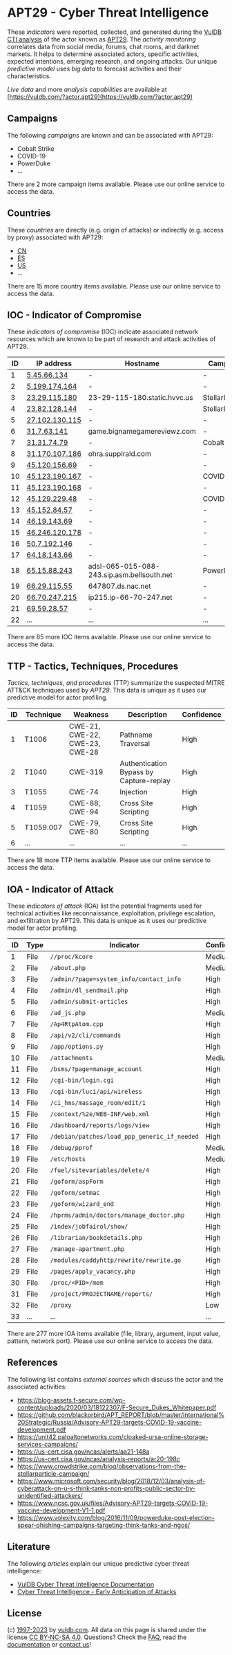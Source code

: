 # APT29 - Cyber Threat Intelligence

These _indicators_ were reported, collected, and generated during the [VulDB CTI analysis](https://vuldb.com/?kb.cti) of the actor known as [APT29](https://vuldb.com/?actor.apt29). The _activity monitoring_ correlates data from social media, forums, chat rooms, and darknet markets. It helps to determine associated actors, specific activities, expected intentions, emerging research, and ongoing attacks. Our unique _predictive model_ uses _big data_ to forecast activities and their characteristics.

_Live data_ and more _analysis capabilities_ are available at [https://vuldb.com/?actor.apt29](https://vuldb.com/?actor.apt29)

## Campaigns

The following _campaigns_ are known and can be associated with APT29:

* Cobalt Strike
* COVID-19
* PowerDuke
* ...

There are 2 more campaign items available. Please use our online service to access the data.

## Countries

These _countries_ are directly (e.g. origin of attacks) or indirectly (e.g. access by proxy) associated with APT29:

* [CN](https://vuldb.com/?country.cn)
* [ES](https://vuldb.com/?country.es)
* [US](https://vuldb.com/?country.us)
* ...

There are 15 more country items available. Please use our online service to access the data.

## IOC - Indicator of Compromise

These _indicators of compromise_ (IOC) indicate associated network resources which are known to be part of research and attack activities of APT29.

ID | IP address | Hostname | Campaign | Confidence
-- | ---------- | -------- | -------- | ----------
1 | [5.45.66.134](https://vuldb.com/?ip.5.45.66.134) | - | - | High
2 | [5.199.174.164](https://vuldb.com/?ip.5.199.174.164) | - | - | High
3 | [23.29.115.180](https://vuldb.com/?ip.23.29.115.180) | 23-29-115-180.static.hvvc.us | StellarParticle | High
4 | [23.82.128.144](https://vuldb.com/?ip.23.82.128.144) | - | StellarParticle | High
5 | [27.102.130.115](https://vuldb.com/?ip.27.102.130.115) | - | - | High
6 | [31.7.63.141](https://vuldb.com/?ip.31.7.63.141) | game.bignamegamereviewz.com | - | High
7 | [31.31.74.79](https://vuldb.com/?ip.31.31.74.79) | - | Cobalt Strike | High
8 | [31.170.107.186](https://vuldb.com/?ip.31.170.107.186) | ohra.supplrald.com | - | High
9 | [45.120.156.69](https://vuldb.com/?ip.45.120.156.69) | - | - | High
10 | [45.123.190.167](https://vuldb.com/?ip.45.123.190.167) | - | COVID-19 | High
11 | [45.123.190.168](https://vuldb.com/?ip.45.123.190.168) | - | - | High
12 | [45.129.229.48](https://vuldb.com/?ip.45.129.229.48) | - | COVID-19 | High
13 | [45.152.84.57](https://vuldb.com/?ip.45.152.84.57) | - | - | High
14 | [46.19.143.69](https://vuldb.com/?ip.46.19.143.69) | - | - | High
15 | [46.246.120.178](https://vuldb.com/?ip.46.246.120.178) | - | - | High
16 | [50.7.192.146](https://vuldb.com/?ip.50.7.192.146) | - | - | High
17 | [64.18.143.66](https://vuldb.com/?ip.64.18.143.66) | - | - | High
18 | [65.15.88.243](https://vuldb.com/?ip.65.15.88.243) | adsl-065-015-088-243.sip.asm.bellsouth.net | PowerDuke | High
19 | [66.29.115.55](https://vuldb.com/?ip.66.29.115.55) | 647807.ds.nac.net | - | High
20 | [66.70.247.215](https://vuldb.com/?ip.66.70.247.215) | ip215.ip-66-70-247.net | - | High
21 | [69.59.28.57](https://vuldb.com/?ip.69.59.28.57) | - | - | High
22 | ... | ... | ... | ...

There are 85 more IOC items available. Please use our online service to access the data.

## TTP - Tactics, Techniques, Procedures

_Tactics, techniques, and procedures_ (TTP) summarize the suspected MITRE ATT&CK techniques used by _APT29_. This data is unique as it uses our predictive model for actor profiling.

ID | Technique | Weakness | Description | Confidence
-- | --------- | -------- | ----------- | ----------
1 | T1006 | CWE-21, CWE-22, CWE-23, CWE-28 | Pathname Traversal | High
2 | T1040 | CWE-319 | Authentication Bypass by Capture-replay | High
3 | T1055 | CWE-74 | Injection | High
4 | T1059 | CWE-88, CWE-94 | Cross Site Scripting | High
5 | T1059.007 | CWE-79, CWE-80 | Cross Site Scripting | High
6 | ... | ... | ... | ...

There are 18 more TTP items available. Please use our online service to access the data.

## IOA - Indicator of Attack

These _indicators of attack_ (IOA) list the potential fragments used for technical activities like reconnaissance, exploitation, privilege escalation, and exfiltration by APT29. This data is unique as it uses our predictive model for actor profiling.

ID | Type | Indicator | Confidence
-- | ---- | --------- | ----------
1 | File | `//proc/kcore` | Medium
2 | File | `/about.php` | Medium
3 | File | `/admin/?page=system_info/contact_info` | High
4 | File | `/admin/dl_sendmail.php` | High
5 | File | `/admin/submit-articles` | High
6 | File | `/ad_js.php` | Medium
7 | File | `/Ap4RtpAtom.cpp` | High
8 | File | `/api/v2/cli/commands` | High
9 | File | `/app/options.py` | High
10 | File | `/attachments` | Medium
11 | File | `/bsms/?page=manage_account` | High
12 | File | `/cgi-bin/login.cgi` | High
13 | File | `/cgi-bin/luci/api/wireless` | High
14 | File | `/ci_hms/massage_room/edit/1` | High
15 | File | `/context/%2e/WEB-INF/web.xml` | High
16 | File | `/dashboard/reports/logs/view` | High
17 | File | `/debian/patches/load_ppp_generic_if_needed` | High
18 | File | `/debug/pprof` | Medium
19 | File | `/etc/hosts` | Medium
20 | File | `/fuel/sitevariables/delete/4` | High
21 | File | `/goform/aspForm` | High
22 | File | `/goform/setmac` | High
23 | File | `/goform/wizard_end` | High
24 | File | `/hprms/admin/doctors/manage_doctor.php` | High
25 | File | `/index/jobfairol/show/` | High
26 | File | `/librarian/bookdetails.php` | High
27 | File | `/manage-apartment.php` | High
28 | File | `/modules/caddyhttp/rewrite/rewrite.go` | High
29 | File | `/pages/apply_vacancy.php` | High
30 | File | `/proc/<PID>/mem` | High
31 | File | `/project/PROJECTNAME/reports/` | High
32 | File | `/proxy` | Low
33 | ... | ... | ...

There are 277 more IOA items available (file, library, argument, input value, pattern, network port). Please use our online service to access the data.

## References

The following list contains _external sources_ which discuss the actor and the associated activities:

* https://blog-assets.f-secure.com/wp-content/uploads/2020/03/18122307/F-Secure_Dukes_Whitepaper.pdf
* https://github.com/blackorbird/APT_REPORT/blob/master/International%20Strategic/Russia/Advisory-APT29-targets-COVID-19-vaccine-development.pdf
* https://unit42.paloaltonetworks.com/cloaked-ursa-online-storage-services-campaigns/
* https://us-cert.cisa.gov/ncas/alerts/aa21-148a
* https://us-cert.cisa.gov/ncas/analysis-reports/ar20-198c
* https://www.crowdstrike.com/blog/observations-from-the-stellarparticle-campaign/
* https://www.microsoft.com/security/blog/2018/12/03/analysis-of-cyberattack-on-u-s-think-tanks-non-profits-public-sector-by-unidentified-attackers/
* https://www.ncsc.gov.uk/files/Advisory-APT29-targets-COVID-19-vaccine-development-V1-1.pdf
* https://www.volexity.com/blog/2016/11/09/powerduke-post-election-spear-phishing-campaigns-targeting-think-tanks-and-ngos/

## Literature

The following _articles_ explain our unique predictive cyber threat intelligence:

* [VulDB Cyber Threat Intelligence Documentation](https://vuldb.com/?kb.cti)
* [Cyber Threat Intelligence - Early Anticipation of Attacks](https://www.scip.ch/en/?labs.20201022)

## License

(c) [1997-2023](https://vuldb.com/?kb.changelog) by [vuldb.com](https://vuldb.com/?kb.about). All data on this page is shared under the license [CC BY-NC-SA 4.0](https://creativecommons.org/licenses/by-nc-sa/4.0/). Questions? Check the [FAQ](https://vuldb.com/?kb.faq), read the [documentation](https://vuldb.com/?kb) or [contact us](https://vuldb.com/?contact)!
